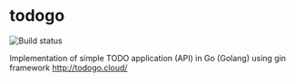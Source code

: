 # todogo

![Build status](http://thekoss.ml:8000/api/badges/kgantsov/todogo/status.svg) 

Implementation of simple TODO application (API) in Go (Golang) using gin framework http://todogo.cloud/
